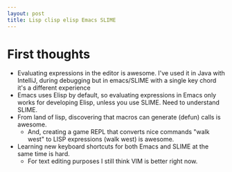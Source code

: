 ```yaml
---
layout: post
title: Lisp clisp elisp Emacs SLIME
---
```

# First thoughts
* Evaluating expressions in the editor is awesome.  I've used it in Java with IntelliJ, during debugging but in emacs/SLIME with a single key chord it's a different experience
* Emacs uses Elisp by default, so evaluating expressions in Emacs only works for developing Elisp, unless you use SLIME.  Need to understand SLIME.
* From land of lisp, discovering that macros can generate (defun) calls is awesome.
  * And, creating a game REPL that converts nice commands "walk west" to LISP expressions (walk west) is awesome.
* Learning new keyboard shortcuts for both Emacs and SLIME at the same time is hard.
  * For text editing purposes I still think VIM is better right now.
